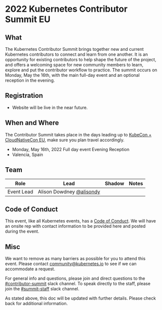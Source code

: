 # 2022 Kubernetes Contributor Summit EU

## What

The Kubernetes Contributor Summit brings together new and current Kubernetes contributors to connect and learn from one another. 
It is an opportunity for existing contributors to help shape the future of the project, and offers a welcoming space for new community members to learn, explore and put the contributor workflow to practice.
The summit occurs on Monday, May the 16th, with the main full-day event and an optional reception in the evening.

## Registration

- Website will be live in the near future.

## When and Where

The Contributor Summit takes place in the days leading up to [KubeCon + CloudNativeCon EU](https://events.linuxfoundation.org/kubecon-cloudnativecon-europe/), make sure you plan travel accordingly.

- Monday, May 16th, 2022
  Full day event
  Evening Reception
- Valencia, Spain

## Team

| Role | Lead | Shadow | Notes |
|---|---|---|---|
| Event Lead | Alison Dowdney [@alisondy](https://github.com/alisondy) | | |

## Code of Conduct

This event, like all Kubernetes events, has a [Code of Conduct](/code-of-conduct.md). We will have an onsite rep with contact information to be provided here and posted during the event.

## Misc

We want to remove as many barriers as possible for you to attend this event. Please contact community@kubernetes.io to see if we can accommodate a request.

For general info and questions, please join and direct questions to the [#contributor-summit](https://kubernetes.slack.com/messages/C7J893413/) slack channel. To speak directly to the staff, please join the [#summit-staff](https://kubernetes.slack.com/messages/CEMM39SKG/) slack channel.

As stated above, this doc will be updated with further details. Please check back for additional information.
